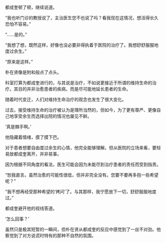都成奎顿了顿，继续说道。

“我也听门诊的教授说了，主治医生您不也说了吗？看我现在这情况，想活得长久恐怕不容易。”

“……是的。”

“我想了想，既然这样，好像也没必要非得执着于医院的治疗了。我想舒舒服服地度过余生。”

“原来是这样。”

朴在贤像是附和般点了点头。

科室打算为都成奎进行的，与其说是治疗，不如说更接近于所谓的维持生命的治疗。其目的并非治愈患者的疾病，而是尽可能地延长患者的生命。

随着时代变迁，人们对维持生命治疗的观念也发生了很大变化。

过去，接受维持生命的治疗被认为是理所当然的，但如今，为了更有尊严、更像自己地享受余生而选择出院的情况也屡见不鲜。

‘真是棘手啊。’

他隐藏着情绪，摸了摸下巴。

对于患者想要自由度过余生的心情，他完全能够理解。但从医院的立场来看，要轻易放都成奎离开，并非易事。

因为根据不同角度的看法，医生可能会因为未能尽到治疗患者的责任而受到指责。

“恕我直言。虽然治愈的可能性很低，但并非完全没有。您要不要再多抱一些希望呢？”

“我不想再经受那种希望的‘拷问’了。与其那样，我宁愿放下一切，舒舒服服地度过。”

都成奎避开他的视线答道。

‘怎么回事？’

虽然只是极其短暂的一瞬间，但朴在贤从都成奎的反应中感觉到了一丝不对劲。他察觉到了对方说谎时特有的那种不自然的氛围。